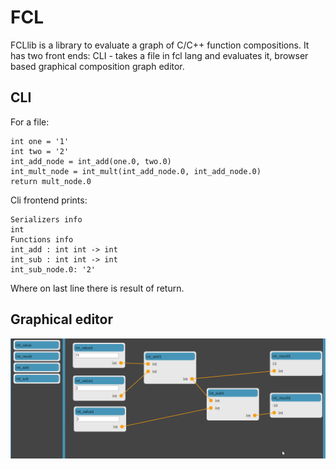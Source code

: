 
# FCL

FCLlib is a library to evaluate a graph of C/C++ function compositions. It has two front ends: CLI - takes a file in fcl lang and evaluates it, browser based graphical composition graph editor.

## CLI

For a file:
~~~
int one = '1'
int two = '2'
int_add_node = int_add(one.0, two.0)
int_mult_node = int_mult(int_add_node.0, int_add_node.0)
return mult_node.0
~~~

Cli frontend prints:
~~~
Serializers info
int
Functions info
int_add : int int -> int
int_sub : int int -> int
int_sub_node.0: '2'
~~~
Where on last line there is result of return.

## Graphical editor

![Alt Text](./demo.gif)


